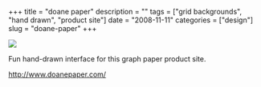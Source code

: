 +++
title = "doane paper"
description = ""
tags = ["grid backgrounds", "hand drawn", "product site"]
date = "2008-11-11"
categories = ["design"]
slug = "doane-paper"
+++


 

  <div id="screens-thumbs" class="clearfix">
    <div class="txt-center" id="design-submission"><a href="http://www.doanepaper.com/"><img id='bluga-thumbnail-1399' class='bluga-thumbnail large' src='/media/bluga/
wt491a2436f1d8a_0.jpg'/></a></div>  
  </div>   
<p>Fun hand-drawn interface for this graph paper product site.</p>
<p><a href="http://www.doanepaper.com/">http://www.doanepaper.com/</a></p>




